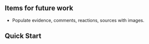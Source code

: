 ## Items for future work

- Populate evidence, comments, reactions, sources with images.

## Quick Start
